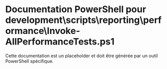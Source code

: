 # Documentation PowerShell pour development\scripts\reporting\performance\Invoke-AllPerformanceTests.ps1

Cette documentation est un placeholder et doit être générée par un outil PowerShell spécifique.
